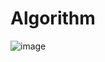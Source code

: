 # Algorithm

![image](https://github.com/tgyuuAn/Algorithm/assets/116813010/8d75fb72-48d8-46b5-8a00-1e5cd7b0c351)

